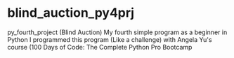 # blind_auction_py4prj
py_fourth_project (Blind Auction) My fourth simple program as a beginner in Python I programmed this program (Like a challenge) with Angela Yu's course (100 Days of Code: The Complete Python Pro Bootcamp
